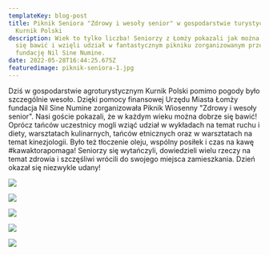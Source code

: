 ```yaml
---
templateKey: blog-post
title: Piknik Seniora "Zdrowy i wesoły senior" w gospodarstwie turystycznym
  Kurnik Polski
description: Wiek to tylko liczba! Seniorzy z Łomży pokazali jak można świetnie
  się bawić i wzięli udział w fantastycznym pikniku zorganizowanym przez naszą
  fundację Nil Sine Numine.
date: 2022-05-28T16:44:25.675Z
featuredimage: piknik-seniora-1.jpg
---
```

<!--StartFragment-->

Dziś w gospodarstwie agroturystycznym Kurnik Polski pomimo pogody było szczególnie wesoło. Dzięki pomocy finansowej Urzędu Miasta Łomży fundacja Nil Sine Numine zorganizowała Piknik Wiosenny "Zdrowy i wesoły senior". Nasi goście pokazali, że w każdym wieku można dobrze się bawić! Oprócz tańców uczestnicy mogli wziąć udział w wykładach na temat ruchu i diety, warsztatach kulinarnych, tańców etnicznych oraz w warsztatach na temat kinezjologii. Było też tłoczenie oleju, wspólny posiłek i czas na kawę #kawaktorapomaga! Seniorzy się wytańczyli, dowiedzieli wielu rzeczy na temat zdrowia i szczęśliwi wrócili do swojego miejsca zamieszkania. Dzień okazał się niezwykle udany!

<!--EndFragment-->

![](piknik-seniora-2.jpg)

![](piknik-seniora-3.jpg)

![](piknik-seniora-4.jpg)

![](piknik-seniora-6.jpg)

![](piknik-seniora-7.jpg)